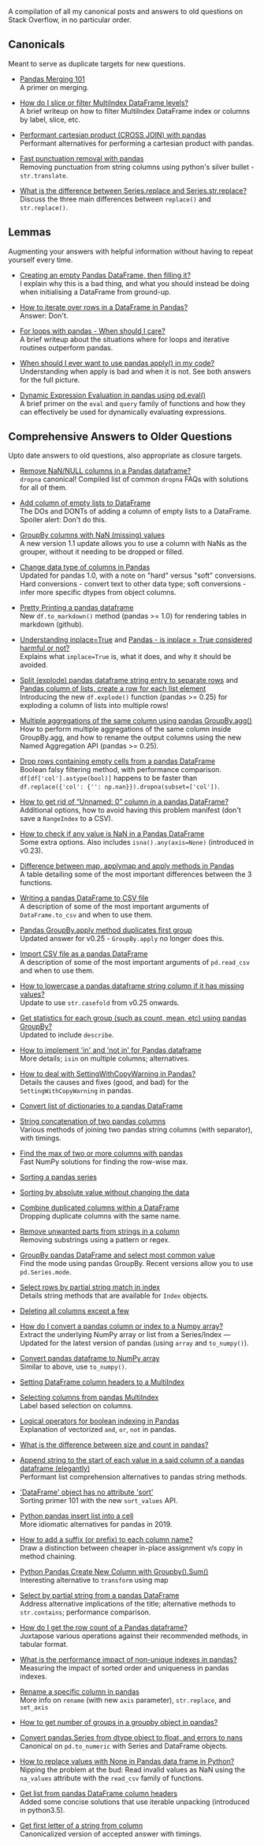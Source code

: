 A compilation of all my canonical posts and answers to old questions on Stack Overflow, in no particular order.


## Canonicals
Meant to serve as duplicate targets for new questions.

- [Pandas Merging 101](https://stackoverflow.com/questions/53645882/pandas-merging-101)      
A primer on merging.

- [How do I slice or filter MultiIndex DataFrame levels?](https://stackoverflow.com/questions/53927460/select-rows-in-pandas-multiindex-dataframe)    
A brief writeup on how to filter MultiIndex DataFrame index or columns by label, slice, etc.

- [Performant cartesian product (CROSS JOIN) with pandas](https://stackoverflow.com/questions/53699012/performant-cartesian-product-cross-join-with-pandas)     
Performant alternatives for performing a cartesian product with pandas.

- [Fast punctuation removal with pandas](https://stackoverflow.com/questions/50444346/fast-punctuation-removal-with-pandas)     
Removing punctuation from string columns using python's silver bullet - `str.translate`.

- [What is the difference between Series.replace and Series.str.replace?](https://stackoverflow.com/questions/56625031/what-is-the-difference-between-series-replace-and-series-str-replace)    
Discuss the three main differences between `replace()` and `str.replace()`. 

## Lemmas
Augmenting your answers with helpful information without having to repeat yourself every time.

- [Creating an empty Pandas DataFrame, then filling it?](https://stackoverflow.com/a/56746204/4909087)    
I explain why this is a bad thing, and what you should instead be doing when initialising a DataFrame from ground-up.

- [How to iterate over rows in a DataFrame in Pandas?](https://stackoverflow.com/a/55557758)       
Answer: Don't.

- [For loops with pandas - When should I care?](https://stackoverflow.com/questions/54028199/for-loops-with-pandas-when-should-i-care)     
A brief writeup about the situations where for loops and iterative routines outperform pandas.

- [When should I ever want to use pandas apply() in my code?](https://stackoverflow.com/questions/54432583/when-should-i-ever-want-to-use-pandas-apply-in-my-code)    
Understanding when apply is bad and when it is not. See both answers for the full picture.

- [Dynamic Expression Evaluation in pandas using pd.eval()](https://stackoverflow.com/questions/53779986/dynamic-expression-evaluation-in-pandas-using-pd-eval)     
A brief primer on the `eval` and `query` family of functions and how they can effectively be used for dynamically evaluating expressions.

## Comprehensive Answers to Older Questions
Upto date answers to old questions, also appropriate as closure targets.

- [Remove NaN/NULL columns in a Pandas dataframe?](https://stackoverflow.com/a/62444845/4909087)    
`dropna` canonical! Compiled list of common `dropna` FAQs with solutions for all of them. 

- [Add column of empty lists to DataFrame](https://stackoverflow.com/a/62141252/4909087)    
The DOs and DONTs of adding a column of empty lists to a DataFrame. Spoiler alert: Don't do this.

- [GroupBy columns with NaN (missing) values](https://stackoverflow.com/a/61922965/4909087)       
A new version 1.1 update allows you to use a column with NaNs as the grouper, without it needing to be dropped or filled.


- [Change data type of columns in Pandas](https://stackoverflow.com/a/60278450/4909087)    
Updated for pandas 1.0, with a note on "hard" versus "soft" conversions. Hard conversions - convert text to other data type; soft conversions - infer more specific dtypes from object columns.

- [Pretty Printing a pandas dataframe](https://stackoverflow.com/a/60202636/4909087)    
New `df.to_markdown()` method (pandas >= 1.0) for rendering tables in markdown (github).

- [Understanding inplace=True](https://stackoverflow.com/a/59242208/4909087) and [Pandas - is inplace = True considered harmful or not?](https://stackoverflow.com/q/45570984/4909087)    
Explains what `inplace=True` is, what it does, and why it should be avoided.

- [Split (explode) pandas dataframe string entry to separate rows](https://stackoverflow.com/a/57122617/4909087) and [Pandas column of lists, create a row for each list element](https://stackoverflow.com/a/57122831/4909087)    
Introducing the new `df.explode()` function (pandas >= 0.25) for exploding a column of lists into multiple rows!

- [Multiple aggregations of the same column using pandas GroupBy.agg()](https://stackoverflow.com/a/54300159)         
How to perform multiple aggregations of the same column inside GroupBy.agg, and how to rename the output columns using the new Named Aggregation API (pandas >= 0.25). 

- [Drop rows containing empty cells from a pandas DataFrame](https://stackoverflow.com/a/56708633/4909087)        
Boolean falsy filtering method, with performance comparison. `df[df['col'].astype(bool)]` happens to be faster than `df.replace({'col': {'': np.nan}}).dropna(subset=['col'])`.

- [How to get rid of “Unnamed: 0” column in a pandas DataFrame?](https://stackoverflow.com/a/54358758/4909087)      
Additional options, how to avoid having this problem manifest (don't save a `RangeIndex` to a CSV).

- [How to check if any value is NaN in a Pandas DataFrame](https://stackoverflow.com/a/53862445/4909087)    
Some extra options. Also includes `isna().any(axis=None)` (introduced in v0.23).

- [Difference between map, applymap and apply methods in Pandas](https://stackoverflow.com/a/56300992/4909087)    
A table detailing some of the most important differences between the 3 functions.

- [Writing a pandas DataFrame to CSV file](https://stackoverflow.com/a/56241457/4909087)    
A description of some of the most important arguments of `DataFrame.to_csv` and when to use them.

- [Pandas GroupBy.apply method duplicates first group](https://stackoverflow.com/a/56215416/4909087)        
Updated answer for v0.25 - `GroupBy.apply` no longer does this.

- [Import CSV file as a pandas DataFrame](https://stackoverflow.com/a/56231664/4909087)    
A description of some of the most important arguments of `pd.read_csv` and when to use them.

- [How to lowercase a pandas dataframe string column if it has missing values?](https://stackoverflow.com/a/56084317/4909087)    
Update to use `str.casefold` from v0.25 onwards.

- [Get statistics for each group (such as count, mean, etc) using pandas GroupBy?](https://stackoverflow.com/a/55564299)    
Updated to include `describe`.

- [How to implement 'in' and 'not in' for Pandas dataframe](https://stackoverflow.com/a/55554709)    
More details; `isin` on multiple columns; alternatives.

- [How to deal with SettingWithCopyWarning in Pandas?](https://stackoverflow.com/a/53954986)    
Details the causes and fixes (good, and bad) for the `SettingWithCopyWarning` in pandas. 

- [Convert list of dictionaries to a pandas DataFrame](https://stackoverflow.com/a/53831756)    

- [String concatenation of two pandas columns](https://stackoverflow.com/a/54298586)    
Various methods of joining two pandas string columns (with separator), with timings.

- [Find the max of two or more columns with pandas](https://stackoverflow.com/a/54299629)    
Fast NumPy solutions for finding the row-wise max.

- [Sorting a pandas series](https://stackoverflow.com/a/54299881)    


- [Sorting by absolute value without changing the data](https://stackoverflow.com/a/54299995)    

- [Combine duplicated columns within a DataFrame](https://stackoverflow.com/a/54300430)    
Dropping duplicate columns with the same name. 

- [Remove unwanted parts from strings in a column](https://stackoverflow.com/a/54302517)    
Removing substrings using a pattern or regex.

- [GroupBy pandas DataFrame and select most common value](https://stackoverflow.com/a/54304691)    
Find the mode using pandas GroupBy. Recent versions allow you to use `pd.Series.mode`.

- [Select rows by partial string match in index](https://stackoverflow.com/a/54314677)    
Details string methods that are available for `Index` objects.


- [Deleting all columns except a few](https://stackoverflow.com/a/54315757)    


- [How do I convert a pandas column or index to a Numpy array?](https://stackoverflow.com/a/54324513)      
Extract the underlying NumPy array or list from a Series/Index — Updated for the latest version of pandas (using `array` and `to_numpy()`).

- [Convert pandas dataframe to NumPy array](https://stackoverflow.com/a/54508052)        
Similar to above, use `to_numpy()`.

- [Setting DataFrame column headers to a MultiIndex](https://stackoverflow.com/a/54335583)    


- [Selecting columns from pandas MultiIndex](https://stackoverflow.com/a/54337009)    
Label based selection on columns.

- [Logical operators for boolean indexing in Pandas](https://stackoverflow.com/a/54358361)    
Explanation of vectorized `and`, `or`, `not` in pandas.

- [What is the difference between size and count in pandas?](https://stackoverflow.com/a/54364400)    

- [Append string to the start of each value in a said column of a pandas dataframe (elegantly)](https://stackoverflow.com/a/54392591)    
Performant list comprehension alternatives to pandas string methods.

- ['DataFrame' object has no attribute 'sort'](https://stackoverflow.com/a/54399214)    
Sorting primer 101 with the new `sort_values` API.

- [Python pandas insert list into a cell](https://stackoverflow.com/a/54399996)    
More idiomatic alternatives for pandas in 2019.

- [How to add a suffix (or prefix) to each column name?](https://stackoverflow.com/a/54410631)    
Draw a distinction between cheaper in-place assignment v/s copy in method chaining.

- [Python Pandas Create New Column with Groupby().Sum()](https://stackoverflow.com/a/54417351)    
Interesting alternative to `transform` using map

- [Select by partial string from a pandas DataFrame](https://stackoverflow.com/a/55335207)      
Address alternative implications of the title; alternative methods to `str.contains`; performance comparison.

- [How do I get the row count of a Pandas dataframe?](https://stackoverflow.com/a/55435185)      
Juxtapose various operations against their recommended methods, in tabular format.

- [What is the performance impact of non-unique indexes in pandas?](https://stackoverflow.com/a/54317984)        
Measuring the impact of sorted order and uniqueness in pandas indexes.

- [Rename a specific column in pandas](https://stackoverflow.com/a/46146667)    
More info on `rename` (with new `axis` parameter), `str.replace`, and `set_axis`

- [How to get number of groups in a groupby object in pandas?](https://stackoverflow.com/a/46512052)      

- [Convert pandas.Series from dtype object to float, and errors to nans](https://stackoverflow.com/a/47942854)      
Canonical on `pd.to_numeric` with Series and DataFrame objects.

- [How to replace values with None in Pandas data frame in Python?](https://stackoverflow.com/a/55469393)        
Nipping the problem at the bud: Read invalid values as NaN using the `na_values` attribute with the `read_csv` family of functions.

- [Get list from pandas DataFrame column headers](https://stackoverflow.com/a/55491499/4909087)    
Added some concise solutions that use iterable unpacking (introduced in python3.5).

- [Get first letter of a string from column](https://stackoverflow.com/a/55532764)        
Canonicalized version of accepted answer with timings.


